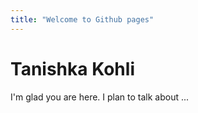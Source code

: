 ```yaml
---
title: "Welcome to Github pages"
---
```

# Tanishka Kohli
I'm glad you are here. I plan to talk about ...
